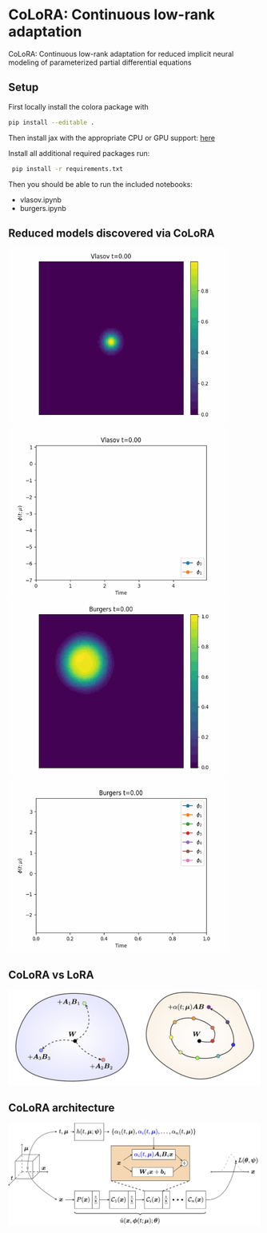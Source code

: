 # CoLoRA: Continuous low-rank adaptation
CoLoRA: Continuous low-rank adaptation for reduced implicit neural modeling of parameterized partial differential equations

## Setup

First locally install the colora package with

```bash
pip install --editable .
```

Then install jax with the appropriate CPU or GPU support: [here](https://github.com/google/jax#installation)

Install all additional required packages run:

```bash
 pip install -r requirements.txt
```

Then you should be able to run the included notebooks:

- vlasov.ipynb
- burgers.ipynb



## Reduced models discovered via CoLoRA
<span>
<img src="./img/vlasov.gif" width="440" height="350" />
<img src="./img/vlasov_dynamics.gif" width="440" height="350" />
</span>

<span>
<img src="./img/burgers.gif" width="440" height="350" />
<img src="./img/burgers_dynamics.gif" width="440" height="350" />
</span>

## CoLoRA vs LoRA
![Manifold Cartoon](./img/colora_mani.png)

## CoLoRA architecture
![Architecture Cartoon](./img/colora_arch.png)
